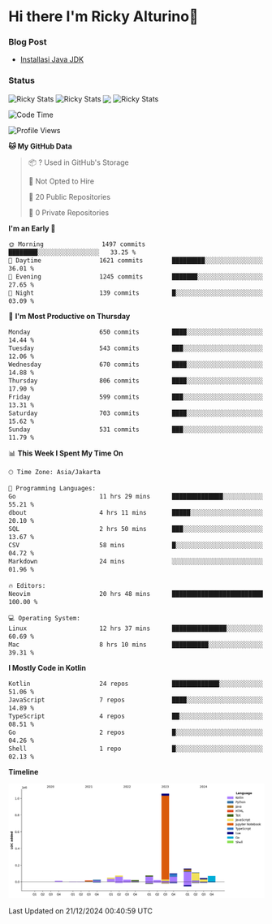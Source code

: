 # Hi there I'm Ricky Alturino👋

### Blog Post

<!-- BLOG-POST-LIST:START -->

- [Installasi Java JDK](https://onirutla.medium.com/installasi-java-jdk-ec701beeb5cb?source=rss-d9d81c918cc9------2)
<!-- BLOG-POST-LIST:END -->

### Status

<img align="center" alt="Ricky Stats" src="https://github-readme-stats.vercel.app/api?username=Alturino&theme=dark&show_icons=true&hide_border=false" />
<img align="center" alt="Ricky Stats" src="https://github-readme-stats.vercel.app/api/top-langs/?username=Alturino&theme=dark&show_icons=true&layout=compact"/>
<img align="center" width="640px" src="https://github-readme-stats.vercel.app/api/wakatime?username=Alturino&layout=compact&hide_border=true&theme=dark">
<img align="center" alt="Ricky Stats" src="https://leetcard.jacoblin.cool/onirutla?border=0&radius=20&ext=activity"/>

<!--START_SECTION:waka-->
![Code Time](http://img.shields.io/badge/Code%20Time-818%20hrs%201%20min-blue)

![Profile Views](http://img.shields.io/badge/Profile%20Views-0-blue)

**🐱 My GitHub Data** 

> 📦 ? Used in GitHub's Storage 
 > 
> 🚫 Not Opted to Hire
 > 
> 📜 20 Public Repositories 
 > 
> 🔑 0 Private Repositories 
 > 
**I'm an Early 🐤** 

```text
🌞 Morning                1497 commits        ████████░░░░░░░░░░░░░░░░░   33.25 % 
🌆 Daytime                1621 commits        █████████░░░░░░░░░░░░░░░░   36.01 % 
🌃 Evening                1245 commits        ███████░░░░░░░░░░░░░░░░░░   27.65 % 
🌙 Night                  139 commits         █░░░░░░░░░░░░░░░░░░░░░░░░   03.09 % 
```
📅 **I'm Most Productive on Thursday** 

```text
Monday                   650 commits         ████░░░░░░░░░░░░░░░░░░░░░   14.44 % 
Tuesday                  543 commits         ███░░░░░░░░░░░░░░░░░░░░░░   12.06 % 
Wednesday                670 commits         ████░░░░░░░░░░░░░░░░░░░░░   14.88 % 
Thursday                 806 commits         ████░░░░░░░░░░░░░░░░░░░░░   17.90 % 
Friday                   599 commits         ███░░░░░░░░░░░░░░░░░░░░░░   13.31 % 
Saturday                 703 commits         ████░░░░░░░░░░░░░░░░░░░░░   15.62 % 
Sunday                   531 commits         ███░░░░░░░░░░░░░░░░░░░░░░   11.79 % 
```


📊 **This Week I Spent My Time On** 

```text
🕑︎ Time Zone: Asia/Jakarta

💬 Programming Languages: 
Go                       11 hrs 29 mins      ██████████████░░░░░░░░░░░   55.21 % 
dbout                    4 hrs 11 mins       █████░░░░░░░░░░░░░░░░░░░░   20.10 % 
SQL                      2 hrs 50 mins       ███░░░░░░░░░░░░░░░░░░░░░░   13.67 % 
CSV                      58 mins             █░░░░░░░░░░░░░░░░░░░░░░░░   04.72 % 
Markdown                 24 mins             ░░░░░░░░░░░░░░░░░░░░░░░░░   01.96 % 

🔥 Editors: 
Neovim                   20 hrs 48 mins      █████████████████████████   100.00 % 

💻 Operating System: 
Linux                    12 hrs 37 mins      ███████████████░░░░░░░░░░   60.69 % 
Mac                      8 hrs 10 mins       ██████████░░░░░░░░░░░░░░░   39.31 % 
```

**I Mostly Code in Kotlin** 

```text
Kotlin                   24 repos            █████████████░░░░░░░░░░░░   51.06 % 
JavaScript               7 repos             ████░░░░░░░░░░░░░░░░░░░░░   14.89 % 
TypeScript               4 repos             ██░░░░░░░░░░░░░░░░░░░░░░░   08.51 % 
Go                       2 repos             █░░░░░░░░░░░░░░░░░░░░░░░░   04.26 % 
Shell                    1 repo              █░░░░░░░░░░░░░░░░░░░░░░░░   02.13 % 
```



**Timeline**

![Lines of Code chart](https://raw.githubusercontent.com/Alturino/Alturino/main/assets/bar_graph.png)


 Last Updated on 21/12/2024 00:40:59 UTC
<!--END_SECTION:waka-->
